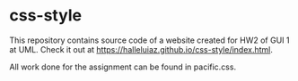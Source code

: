 # css-style

This repository contains source code of a website created for HW2 of GUI 1 at UML. Check it out at https://halleluiaz.github.io/css-style/index.html.

All work done for the assignment can be found in pacific.css.